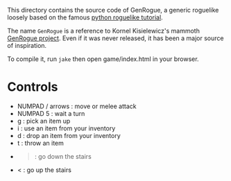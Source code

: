 This directory contains the source code of GenRogue, a generic roguelike loosely based on the famous [python roguelike tutorial](http://www.roguebasin.com/index.php?title=Complete_Roguelike_Tutorial,_using_python%2Blibtcod).

The name `GenRogue` is a reference to Kornel Kisielewicz's mammoth [GenRogue project](http://www.roguebasin.com/index.php?title=GenRogue). Even if it was never released, it has been a major source of inspiration.

To compile it, run `jake` then open game/index.html in your browser.

# Controls

* NUMPAD / arrows : move or melee attack
* NUMPAD 5 : wait a turn
* g : pick an item up
* i : use an item from your inventory
* d : drop an item from your inventory
* t : throw an item
* > : go down the stairs
* < : go up the stairs
